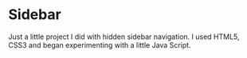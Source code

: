 # Sidebar
Just a little project I did with hidden sidebar navigation. I used HTML5, CSS3 and began experimenting with a little Java Script. 
